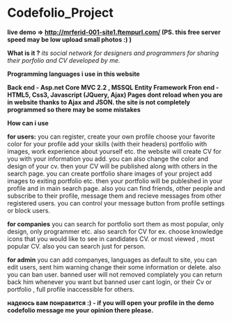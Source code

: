 # Codefolio_Project 
**live demo =>  http://mrferid-001-site1.ftempurl.com/  (PS. this free server speed may be low upload small photos :) )**

**What is it ?**
*its social network for designers and programmers for sharing their porfolio and CV developed by me.*

**Programming languages i use in this website**

**Back end - Asp.net Core MVC 2.2 , MSSQL Entity Framework
Fron end -HTML5, Css3, Javascript (JQuery, Ajax) 
Pages dont reload when you are in website thanks to Ajax and JSON. 
the site is not completely programmed so there may be some mistakes**

**How can i use**

**for users:** you can register, create your own profile choose your favorite color for your profile add your skills (with their headers) portfolio with images, work experience about yourself etc. the website will create CV for you with your information you add. you can also change the color and design of your cv. then your CV will be published along with others in the search page. 
you can create portfolio share images of your project add images to exiting portfolio etc. then your portfolio will be publeshed in your profile and in main search page. 
also you can find friends, other people and subscribe to their profile, message them and recieve messages from other registered users. 
you can control your message button from profile settings or block users.

**for companies** you can search for portfolio sort them as most popular, only design, only programmer etc. also search for CV for ex. choose knowledge icons that you would like to see in candidates CV. or most viewed , most popular CV. 
also you can search just for person.

**for admin**
you can add companyes, languages as default to site, you can edit users, sent him warning change their some information or delete.
also you can ban user. banned user will not removed complately you can return back him whenever you want but banned user cant login, or their Cv or portfolio , full profile inaccessible for others.

**надеюсь вам понравится :) - if you will open your profile in the demo codefolio message me your opinion there please.**
